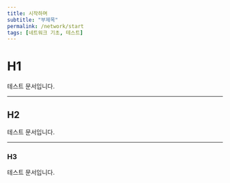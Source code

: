 ```yaml
---
title: 시작하며
subtitle: "부제목"
permalink: /network/start
tags: [네트워크 기초, 테스트]
---
```


# H1
테스트 문서입니다.

---

## H2
테스트 문서입니다.

---

### H3
테스트 문서입니다.
